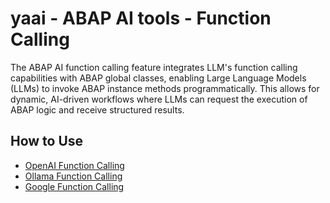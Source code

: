 # yaai - ABAP AI tools - Function Calling

The ABAP AI function calling feature integrates LLM's function calling capabilities with ABAP global classes, enabling Large Language Models (LLMs) to invoke ABAP instance methods programmatically. This allows for dynamic, AI-driven workflows where LLMs can request the execution of ABAP logic and receive structured results.

## How to Use

- [OpenAI Function Calling](openai/function_calling.md)
- [Ollama Function Calling](ollama/function_calling.md)
- [Google Function Calling](google/function_calling.md)

